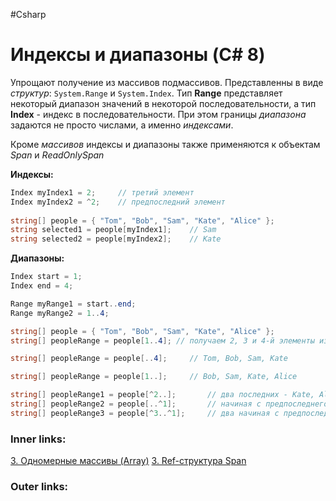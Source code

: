 #Csharp 

# Индексы и диапазоны (C# 8)

Упрощают получение из массивов подмассивов. 
Представленны в виде *структур*: `System.Range` и `System.Index`. 
Тип **Range** представляет некоторый диапазон значений в некоторой последовательности, а тип **Index** - индекс в последовательности.
При этом границы *диапазона* задаются не просто числами, а именно *индексами*.

Кроме *массивов* индексы и диапазоны также применяются к объектам *Span* и *ReadOnlySpan*

**Индексы:**

```csharp
Index myIndex1 = 2;     // третий элемент
Index myIndex2 = ^2;    // предпоследний элемент
 
string[] people = { "Tom", "Bob", "Sam", "Kate", "Alice" };
string selected1 = people[myIndex1];    // Sam
string selected2 = people[myIndex2];    // Kate
```

**Диапазоны:**

```csharp
Index start = 1;
Index end = 4;

Range myRange1 = start..end;
Range myRange2 = 1..4;

string[] people = { "Tom", "Bob", "Sam", "Kate", "Alice" };
string[] peopleRange = people[1..4]; // получаем 2, 3 и 4-й элементы из массива (Bob, Sam, Kate)

string[] peopleRange = people[..4];     // Tom, Bob, Sam, Kate

string[] peopleRange = people[1..];     // Bob, Sam, Kate, Alice

string[] peopleRange1 = people[^2..];       // два последних - Kate, Alicee
string[] peopleRange2 = people[..^1];       // начиная с предпоследнего - Tom, Bob, Sam, Kate
string[] peopleRange3 = people[^3..^1];     // два начиная с предпоследнего - Sam, Kate
```

### Inner links:
[3. Одномерные массивы (Array)](1.%20Languages/C-sharp/0.%20Введение/3.%20Коллекции/3.%20Одномерные%20массивы%20(Array).md)
[3. Ref-структура Span](1.%20Languages/C-sharp/0.%20Введение/3.%20Коллекции/3.%20Ref-структура%20Span.md)

### Outer links:


